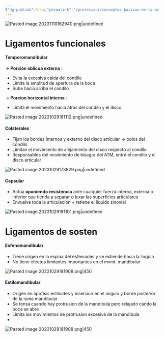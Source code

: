 ```yaml
---
{"dg-publish":true,"permalink":"/protesis-i/conceptos-basicos-de-la-oclusion-denticion-y-arcadas-dentarias/ligamentos-funcionales-y-de-sosten/"}
---
```


![Pasted image 20231110162940.png|undefined](/img/user/Cirugia%20Bucal%20I/Medias/Pasted%20image%2020231110162940.png)

# Ligamentos funcionales
#### Temporomandibular


→ **Porción oblicua externa** : 
- Evita la excesiva caida del condilo
- Limita la amplitud de apertura de la boca
- Sube hacia arriba el condilo

→ **Porcion horizontal interna** :
- Limita el movimiento hacia atras del condilo y el disco

![Pasted image 20231029181112.png|undefined](/img/user/Cirugia%20Bucal%20I/Medias/Pasted%20image%2020231029181112.png)

#### Colaterales
- Fijan los bordes internos y externo del disco articular → polos del condilo
- Limitan el movimiento de alejamiento del disco respecto al condilo
- Responsables del movimiento de bisagra del ATM, entre el condilo y el disco articular

![Pasted image 20231029173829.png|undefined](/img/user/Cirugia%20Bucal%20I/Medias/Pasted%20image%2020231029173829.png)

#### Capsular
- Actúa **oponiendo resistencia** ante cualquier fuerza interna, externa o inferior que tienda a separar o luxar las superficies articulares
- Envuelve toda la articulacion + retiene el liquido sinovial

![Pasted image 20231029181101.png|undefined](/img/user/Cirugia%20Bucal%20I/Medias/Pasted%20image%2020231029181101.png)

# Ligamentos de sosten
#### Esfenomandibular

- Tiene origen en la espina del esfenoides y se extiende hacia la lingula
- No tiene efectos limitantes importantes en el mvmt. mandibular

![Pasted image 20231029181908.png|450](/img/user/Cirugia%20Bucal%20I/Medias/Pasted%20image%2020231029181908.png)
#### Estilomandibular

- Origen en apofisis estiloides y insercion en el angulo y borde posterior de la rama mandibular
- Se tensa cuando hay protrusion de la mandibula pero relajado cando la boca se abre
- Limita los movimientos de protrusion excesiva de la mandibula
- 
![Pasted image 20231029181908.png|450](/img/user/Cirugia%20Bucal%20I/Medias/Pasted%20image%2020231029181908.png)
